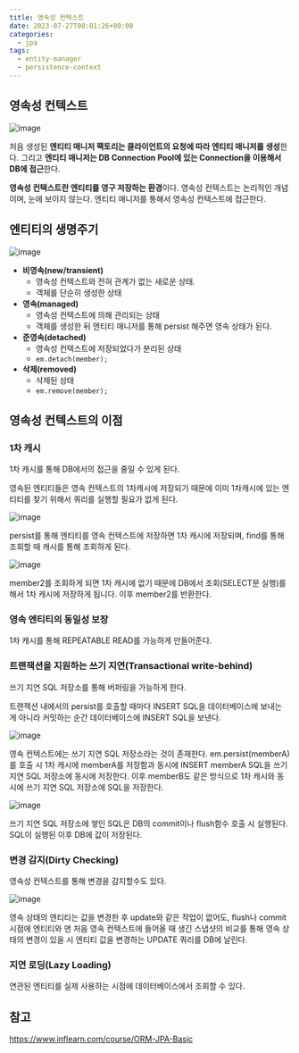 ```yaml
---
title: 영속성 컨텍스트
date: 2023-07-27T00:01:26+09:00
categories:
  - jpa
tags: 
  - entity-manager
  - persistence-context
---
```


## 영속성 컨텍스트

![image](https://github.com/YoungEun-IN/youngeun-in.github.io/assets/46465928/73759d75-ac84-48a8-aa0a-1aff79049243)

처음 생성된 **엔티티 매니저 팩토리는 클라이언트의 요청에 따라 엔티티 매니저를 생성**한다. 그리고 **엔티티 매니저는 DB Connection Pool에 있는 Connection을 이용해서 DB에 접근**한다.

**영속성 컨텍스트란 엔티티를 영구 저장하는 환경**이다. 영속성 컨텍스트는 논리적인 개념이며, 눈에 보이지 않는다. 엔티티 매니저를 통해서 영속성 컨텍스트에 접근한다.

## 엔티티의 생명주기

![image](https://github.com/YoungEun-IN/youngeun-in.github.io/assets/46465928/bde4bba3-3140-4ae0-89bd-c62c880cf5bc)

- **비영속(new/transient)**
  - 영속성 컨텍스트와 전혀 관계가 없는 새로운 상태.
  - 객체를 단순히 생성한 상태
- **영속(managed)**
  - 영속성 컨텍스트에 의해 관리되는 상태
  - 객체를 생성한 뒤 엔티티 매니저를 통해 persist 해주면 영속 상태가 된다.
- **준영속(detached)**
  - 영속성 컨텍스트에 저장되었다가 분리된 상태
  - `em.detach(member);`
- **삭제(removed)**
  - 삭제된 상태
  - `em.remove(member);`
 
## 영속성 컨텍스트의 이점
### 1차 캐시
1차 캐시를 통해 DB에서의 접근을 줄일 수 있게 된다.

영속된 엔티티들은 영속 컨텍스트의 1차캐시에 저장되기 때문에 이미 1차캐시에 있는 엔티티를 찾기 위해서 쿼리를 실행할 필요가 없게 된다.

![image](https://github.com/YoungEun-IN/youngeun-in.github.io/assets/46465928/1acd6deb-d4dd-4141-902e-ff7c586bb933)

persist를 통해 엔티티를 영속 컨텍스트에 저장하면 1차 캐시에 저장되며, find를 통해 조회할 때 캐시를 통해 조회하게 된다. 

![image](https://github.com/YoungEun-IN/youngeun-in.github.io/assets/46465928/2924f9cd-77b3-4b72-aab1-d07429e596ad)

member2를 조회하게 되면 1차 캐시에 없기 때문에 DB에서 조회(SELECT문 실행)를 해서 1차 캐시에 저장하게 됩니다. 이후 member2를 반환한다.

### 영속 엔티티의 동일성 보장
1차 캐시를 통해 REPEATABLE READ를 가능하게 만들어준다.

### 트랜잭션을 지원하는 쓰기 지연(Transactional write-behind)
쓰기 지연 SQL 저장소를 통해 버퍼링을 가능하게 한다.

트랜잭션 내에서의 persist를 호출할 때마다 INSERT SQL을 데이터베이스에 보내는 게 아니라 커밋하는 순간 데이터베이스에 INSERT SQL을 보낸다.

![image](https://github.com/YoungEun-IN/youngeun-in.github.io/assets/46465928/90b02e86-6576-49c5-95ed-35ce0f5b5d8f)

영속 컨텍스트에는 쓰기 지연 SQL 저장소라는 것이 존재한다. em.persist(memberA)를 호출 시 1차 캐시에 memberA를 저장함과 동시에 INSERT memberA SQL을 쓰기 지연 SQL 저장소에 동시에 저장한다. 이후 memberB도 같은 방식으로 1차 캐시와 동시에 쓰기 지연 SQL 저장소에 SQL을 저장한다.

![image](https://github.com/YoungEun-IN/youngeun-in.github.io/assets/46465928/ff0c833d-2f92-4796-9b65-492813bb9801)

쓰기 지연 SQL 저장소에 쌓인 SQL은 DB의 commit이나 flush함수 호출 시 실행된다. SQL이 실행된 이후 DB에 값이 저장된다. 

### 변경 감지(Dirty Checking)
영속성 컨텍스트를 통해 변경을 감지할수도 있다.

![image](https://github.com/YoungEun-IN/youngeun-in.github.io/assets/46465928/e7324676-85f0-41d9-9b7c-fd4d72caf9b4)

영속 상태의 엔티티는 값을 변경한 후 update와 같은 작업이 없어도, flush나 commit 시점에 엔티티와 맨 처음 영속 컨텍스트에 들어올 때 생긴 스냅샷의 비교를 통해 영속 상태의 변경이 있을 시 엔티티 값을 변경하는 UPDATE 쿼리를 DB에 날린다.

### 지연 로딩(Lazy Loading)
연관된 엔티티를 실제 사용하는 시점에 데이터베이스에서 조회할 수 있다.

## 참고
https://www.inflearn.com/course/ORM-JPA-Basic

